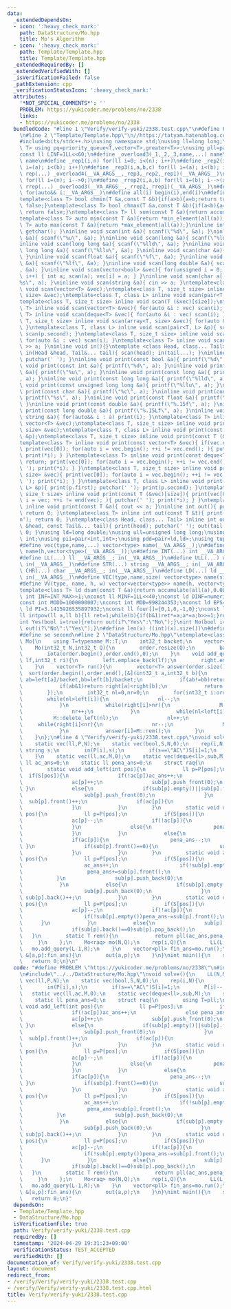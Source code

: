 ```yaml
---
data:
  _extendedDependsOn:
  - icon: ':heavy_check_mark:'
    path: DataStructure/Mo.hpp
    title: Mo's Algorithm
  - icon: ':heavy_check_mark:'
    path: Template/Template.hpp
    title: Template/Template.hpp
  _extendedRequiredBy: []
  _extendedVerifiedWith: []
  _isVerificationFailed: false
  _pathExtension: cpp
  _verificationStatusIcon: ':heavy_check_mark:'
  attributes:
    '*NOT_SPECIAL_COMMENTS*': ''
    PROBLEM: https://yukicoder.me/problems/no/2338
    links:
    - https://yukicoder.me/problems/no/2338
  bundledCode: "#line 1 \"Verify/verify-yuki/2338.test.cpp\"\n#define PROBLEM \"https://yukicoder.me/problems/no/2338\"\
    \n#line 2 \"Template/Template.hpp\"\n//https://tatyam.hatenablog.com/entry/2019/12/15/003634\n\
    #include<bits/stdc++.h>\nusing namespace std;\nusing ll=long long;\ntemplate<class\
    \ T> using pq=priority_queue<T,vector<T>,greater<T>>;\nusing pll=pair<ll,ll>;\n\
    const ll LINF=1LL<<60;\n#define _overload3(_1,_2,_3,name,...) name\n#define _overload4(_1,_2,_3,_4,name,...)\
    \ name\n#define _rep1(i,n) for(ll i=0; i<(n); i++)\n#define _rep2(i,a,b) for(ll\
    \ i=(a); i<(b); i++)\n#define _rep3(i,a,b,c) for(ll i=(a); i<(b); i+=(c))\n#define\
    \ rep(...) _overload4(__VA_ARGS__,_rep3,_rep2,_rep1)(__VA_ARGS__)\n#define _rrep1(i,n)\
    \ for(ll i=(n); i-->0;)\n#define _rrep2(i,a,b) for(ll i=(b); i-->(a);)\n#define\
    \ rrep(...) _overload3(__VA_ARGS__,_rrep2,_rrep1)(__VA_ARGS__)\n#define each(i,...)\
    \ for(auto&& i:__VA_ARGS__)\n#define all(i) begin(i),end(i)\n#define rall(i) rbegin(i),rend(i)\n\
    template<class T> bool chmin(T &a,const T &b){if(a>b){a=b;return true;}else return\
    \ false;}\ntemplate<class T> bool chmax(T &a,const T &b){if(a<b){a=b;return true;}else\
    \ return false;}\ntemplate<class T> ll sum(const T &a){return accumulate(all(a),0LL);}\n\
    template<class T> auto min(const T &a){return *min_element(all(a));}\ntemplate<class\
    \ T> auto max(const T &a){return *max_element(all(a));}\ninline int scan(){ return\
    \ getchar(); }\ninline void scan(int &a){ scanf(\"%d\", &a); }\ninline void scan(unsigned\
    \ &a){ scanf(\"%u\", &a); }\ninline void scan(long &a){ scanf(\"%ld\", &a); }\n\
    inline void scan(long long &a){ scanf(\"%lld\", &a); }\ninline void scan(unsigned\
    \ long long &a){ scanf(\"%llu\", &a); }\ninline void scan(char &a){ cin >> a;\
    \ }\ninline void scan(float &a){ scanf(\"%f\", &a); }\ninline void scan(double\
    \ &a){ scanf(\"%lf\", &a); }\ninline void scan(long double &a){ scanf(\"%Lf\"\
    , &a); }\ninline void scan(vector<bool> &vec){ for(unsigned i = 0; i < vec.size();\
    \ i++) { int a; scan(a); vec[i] = a; } }\ninline void scan(char a[]){ scanf(\"\
    %s\", a); }\ninline void scan(string &a){ cin >> a; }\ntemplate<class T> inline\
    \ void scan(vector<T> &vec);\ntemplate<class T, size_t size> inline void scan(array<T,\
    \ size> &vec);\ntemplate<class T, class L> inline void scan(pair<T, L> &p);\n\
    template<class T, size_t size> inline void scan(T (&vec)[size]);\ntemplate<class\
    \ T> inline void scan(vector<T> &vec){ for(auto &i : vec) scan(i); }\ntemplate<class\
    \ T> inline void scan(deque<T> &vec){ for(auto &i : vec) scan(i); }\ntemplate<class\
    \ T, size_t size> inline void scan(array<T, size> &vec){ for(auto &i : vec) scan(i);\
    \ }\ntemplate<class T, class L> inline void scan(pair<T, L> &p){ scan(p.first);\
    \ scan(p.second); }\ntemplate<class T, size_t size> inline void scan(T (&vec)[size]){\
    \ for(auto &i : vec) scan(i); }\ntemplate<class T> inline void scan(T &a){ cin\
    \ >> a; }\ninline void in(){}\ntemplate <class Head, class... Tail> inline void\
    \ in(Head &head, Tail&... tail){ scan(head); in(tail...); }\ninline void print(){\
    \ putchar(' '); }\ninline void print(const bool &a){ printf(\"%d\", a); }\ninline\
    \ void print(const int &a){ printf(\"%d\", a); }\ninline void print(const unsigned\
    \ &a){ printf(\"%u\", a); }\ninline void print(const long &a){ printf(\"%ld\"\
    , a); }\ninline void print(const long long &a){ printf(\"%lld\", a); }\ninline\
    \ void print(const unsigned long long &a){ printf(\"%llu\", a); }\ninline void\
    \ print(const char &a){ printf(\"%c\", a); }\ninline void print(const char a[]){\
    \ printf(\"%s\", a); }\ninline void print(const float &a){ printf(\"%.15f\", a);\
    \ }\ninline void print(const double &a){ printf(\"%.15f\", a); }\ninline void\
    \ print(const long double &a){ printf(\"%.15Lf\", a); }\ninline void print(const\
    \ string &a){ for(auto&& i : a) print(i); }\ntemplate<class T> inline void print(const\
    \ vector<T> &vec);\ntemplate<class T, size_t size> inline void print(const array<T,\
    \ size> &vec);\ntemplate<class T, class L> inline void print(const pair<T, L>\
    \ &p);\ntemplate<class T, size_t size> inline void print(const T (&vec)[size]);\n\
    template<class T> inline void print(const vector<T> &vec){ if(vec.empty()) return;\
    \ print(vec[0]); for(auto i = vec.begin(); ++i != vec.end(); ){ putchar(' ');\
    \ print(*i); } }\ntemplate<class T> inline void print(const deque<T> &vec){ if(vec.empty())\
    \ return; print(vec[0]); for(auto i = vec.begin(); ++i != vec.end(); ){ putchar('\
    \ '); print(*i); } }\ntemplate<class T, size_t size> inline void print(const array<T,\
    \ size> &vec){ print(vec[0]); for(auto i = vec.begin(); ++i != vec.end(); ){ putchar('\
    \ '); print(*i); } }\ntemplate<class T, class L> inline void print(const pair<T,\
    \ L> &p){ print(p.first); putchar(' '); print(p.second); }\ntemplate<class T,\
    \ size_t size> inline void print(const T (&vec)[size]){ print(vec[0]); for(auto\
    \ i = vec; ++i != end(vec); ){ putchar(' '); print(*i); } }\ntemplate<class T>\
    \ inline void print(const T &a){ cout << a; }\ninline int out(){ putchar('\\n');\
    \ return 0; }\ntemplate<class T> inline int out(const T &t){ print(t); putchar('\\\
    n'); return 0; }\ntemplate<class Head, class... Tail> inline int out(const Head\
    \ &head, const Tail&... tail){ print(head); putchar(' '); out(tail...); return\
    \ 0; }\nusing ld=long double;\nusing ull=unsigned long long;\nusing uint=unsigned\
    \ int;\nusing pii=pair<int,int>;\nusing pdd=pair<ld,ld>;\nusing tuplis=array<ll,3>;\n\
    #define vec(type,name,...) vector<type> name(__VA_ARGS__);\n#define vv(type,name,h,...)vector<vector<type>>\
    \ name(h,vector<type>(__VA_ARGS__));\n#define INT(...) int __VA_ARGS__; in(__VA_ARGS__)\n\
    #define LL(...) ll __VA_ARGS__; in(__VA_ARGS__)\n#define ULL(...) ull __VA_ARGS__;\
    \ in(__VA_ARGS__)\n#define STR(...) string __VA_ARGS__; in(__VA_ARGS__)\n#define\
    \ CHR(...) char __VA_ARGS__; in(__VA_ARGS__)\n#define LD(...) ld __VA_ARGS__;\
    \ in(__VA_ARGS__)\n#define VEC(type,name,size) vector<type> name(size); in(name)\n\
    #define VV(type, name, h, w) vector<vector<type>> name(h, vector<type>(w)); in(name)\n\
    template<class T> ld dsum(const T &a){return accumulate(all(a),0.0L);}\nconst\
    \ int INF=INT_MAX>>1;\nconst ll MINF=1LL<<40;\nconst ld DINF=numeric_limits<ld>::infinity();\n\
    const int MODD=1000000007;\nconst int MOD=998244353;\nconst ld EPS=1e-9;\nconst\
    \ ld PI=3.1415926535897932;\nconst ll four[]={0,1,0,-1,0};\nconst ll eight[]={0,1,1,0,-1,-1,1,-1,0};\n\
    ll intpow(ll a,ll b){ll ret=1;while(b){if(b&1)ret*=a;a*=a;b>>=1;}return ret;}\n\
    int Yes(bool i=true){return out(i?\"Yes\":\"No\");}\nint No(bool i=true){return\
    \ out(i?\"No\":\"Yes\");}\n#define len(x) ((int)(x).size())\n#define fi first\n\
    #define se second\n#line 2 \"DataStructure/Mo.hpp\"\ntemplate<class M>\nstruct\
    \ Mo{\n    using T=typename M::T;\n    int32_t backet;\n    vector<int32_t> left,right,order;\n\
    \    Mo(int32_t N,int32_t Q){\n        order.resize(Q);\n        backet=max<int32_t>(1,(double)(N)/max<double>(1,sqrt(Q*2.0/3)));\n\
    \        iota(order.begin(),order.end(),0);\n    }\n    void add_query(int32_t\
    \ lf,int32_t ri){\n        left.emplace_back(lf);\n        right.emplace_back(ri);\n\
    \    }\n    vector<T> run(){\n        vector<T> answer(order.size());\n      \
    \  sort(order.begin(),order.end(),[&](int32_t a,int32_t b){\n            int32_t\
    \ ab=left[a]/backet,bb=left[b]/backet;\n            if(ab!=bb)return ab<bb;\n\
    \            if(ab&1)return right[a]<right[b];\n            return right[a]>right[b];\n\
    \        });\n        int32_t nl=0,nr=0;\n        for(int32_t i:order){\n    \
    \        while(nl>left[i]){\n                nl--;\n                M::add_left(nl);\n\
    \            }\n            while(right[i]>nr){\n                M::add_right(nr);\n\
    \                nr++;\n            }\n            while(nl<left[i]){\n      \
    \          M::delete_left(nl);\n                nl++;\n            }\n       \
    \     while(right[i]<nr){\n                nr--;\n                M::delete_right(nr);\n\
    \            }\n            answer[i]=M::rem();\n        }\n        return answer;\n\
    \    }\n};\n#line 4 \"Verify/verify-yuki/2338.test.cpp\"\nvoid solve(){\n    LL(N,M,Q);\n\
    \    static vec(ll,P,N);\n    static vec(bool,S,N,0);\n    rep(i,N){\n       \
    \ string s;\n        in(P[i],s);\n        if(s==\"AC\")S[i]=1;\n        P[i]--;\n\
    \    }\n    static vec(ll,ac,M,0);\n    static vec(deque<ll>,sub,M);\n    static\
    \ ll ac_ans=0;\n    static ll pena_ans=0;\n    struct raq{\n        using T=pll;\n\
    \        static void add_left(int pos){\n            ll p=P[pos];\n          \
    \  if(S[pos]){\n                if(!ac[p])ac_ans++;\n                else pena_ans-=sub[p].front();\n\
    \                ac[p]++;\n                sub[p].push_front(0);\n           \
    \ }\n            else{\n                if(sub[p].empty()||sub[p].front()==0){\n\
    \                    sub[p].push_front(0);\n                }\n              \
    \  sub[p].front()++;\n                if(ac[p]){\n                    pena_ans++;\n\
    \                }\n            }\n        }\n        static void delete_left(int\
    \ pos){\n            ll p=P[pos];\n            if(S[pos]){\n                sub[p].pop_front();\n\
    \                ac[p]--;\n                if(!ac[p]){\n                    ac_ans--;\n\
    \                }\n                else{\n                    pena_ans+=sub[p].front();\n\
    \                }\n            }\n            else{\n                sub[p].front()--;\n\
    \                if(ac[p]){\n                    pena_ans--;\n               \
    \ }\n                if(sub[p].front()==0){\n                    sub[p].pop_front();\n\
    \                }\n            }\n        }\n        static void add_right(int\
    \ pos){\n            ll p=P[pos];\n            if(S[pos]){\n                if(!ac[p]){\n\
    \                    ac_ans++;\n                    if(!sub[p].empty()){\n   \
    \                     pena_ans+=sub[p].front();\n                    }\n     \
    \           }\n                sub[p].push_back(0);\n                ac[p]++;\n\
    \            }\n            else{\n                if(sub[p].empty()||sub[p].back()==0){\n\
    \                    sub[p].push_back(0);\n                }\n               \
    \ sub[p].back()++;\n            }\n        }\n        static void delete_right(int\
    \ pos){\n            ll p=P[pos];\n            if(S[pos]){\n                sub[p].pop_back();\n\
    \                ac[p]--;\n                if(!ac[p]){\n                    ac_ans--;\n\
    \                    if(!sub[p].empty())pena_ans-=sub[p].front();\n          \
    \      }\n            }\n            else{\n                sub[p].back()--;\n\
    \                if(sub[p].back()==0)sub[p].pop_back();\n            }\n     \
    \   }\n        static T rem(){\n            return pll(ac_ans,pena_ans);\n   \
    \     }\n    };\n    Mo<raq> mo(N,Q);\n    rep(i,Q){\n        LL(L,R);\n     \
    \   mo.add_query(L-1,R);\n    }\n    vector<pll> fin_ans=mo.run();\n    for(auto\
    \ &[a,p]:fin_ans){\n        out(a,p);\n    }\n}\nint main(){\n    solve();\n \
    \   return 0;\n}\n"
  code: "#define PROBLEM \"https://yukicoder.me/problems/no/2338\"\n#include\"../../Template/Template.hpp\"\
    \n#include\"../../DataStructure/Mo.hpp\"\nvoid solve(){\n    LL(N,M,Q);\n    static\
    \ vec(ll,P,N);\n    static vec(bool,S,N,0);\n    rep(i,N){\n        string s;\n\
    \        in(P[i],s);\n        if(s==\"AC\")S[i]=1;\n        P[i]--;\n    }\n \
    \   static vec(ll,ac,M,0);\n    static vec(deque<ll>,sub,M);\n    static ll ac_ans=0;\n\
    \    static ll pena_ans=0;\n    struct raq{\n        using T=pll;\n        static\
    \ void add_left(int pos){\n            ll p=P[pos];\n            if(S[pos]){\n\
    \                if(!ac[p])ac_ans++;\n                else pena_ans-=sub[p].front();\n\
    \                ac[p]++;\n                sub[p].push_front(0);\n           \
    \ }\n            else{\n                if(sub[p].empty()||sub[p].front()==0){\n\
    \                    sub[p].push_front(0);\n                }\n              \
    \  sub[p].front()++;\n                if(ac[p]){\n                    pena_ans++;\n\
    \                }\n            }\n        }\n        static void delete_left(int\
    \ pos){\n            ll p=P[pos];\n            if(S[pos]){\n                sub[p].pop_front();\n\
    \                ac[p]--;\n                if(!ac[p]){\n                    ac_ans--;\n\
    \                }\n                else{\n                    pena_ans+=sub[p].front();\n\
    \                }\n            }\n            else{\n                sub[p].front()--;\n\
    \                if(ac[p]){\n                    pena_ans--;\n               \
    \ }\n                if(sub[p].front()==0){\n                    sub[p].pop_front();\n\
    \                }\n            }\n        }\n        static void add_right(int\
    \ pos){\n            ll p=P[pos];\n            if(S[pos]){\n                if(!ac[p]){\n\
    \                    ac_ans++;\n                    if(!sub[p].empty()){\n   \
    \                     pena_ans+=sub[p].front();\n                    }\n     \
    \           }\n                sub[p].push_back(0);\n                ac[p]++;\n\
    \            }\n            else{\n                if(sub[p].empty()||sub[p].back()==0){\n\
    \                    sub[p].push_back(0);\n                }\n               \
    \ sub[p].back()++;\n            }\n        }\n        static void delete_right(int\
    \ pos){\n            ll p=P[pos];\n            if(S[pos]){\n                sub[p].pop_back();\n\
    \                ac[p]--;\n                if(!ac[p]){\n                    ac_ans--;\n\
    \                    if(!sub[p].empty())pena_ans-=sub[p].front();\n          \
    \      }\n            }\n            else{\n                sub[p].back()--;\n\
    \                if(sub[p].back()==0)sub[p].pop_back();\n            }\n     \
    \   }\n        static T rem(){\n            return pll(ac_ans,pena_ans);\n   \
    \     }\n    };\n    Mo<raq> mo(N,Q);\n    rep(i,Q){\n        LL(L,R);\n     \
    \   mo.add_query(L-1,R);\n    }\n    vector<pll> fin_ans=mo.run();\n    for(auto\
    \ &[a,p]:fin_ans){\n        out(a,p);\n    }\n}\nint main(){\n    solve();\n \
    \   return 0;\n}"
  dependsOn:
  - Template/Template.hpp
  - DataStructure/Mo.hpp
  isVerificationFile: true
  path: Verify/verify-yuki/2338.test.cpp
  requiredBy: []
  timestamp: '2024-04-29 19:31:23+09:00'
  verificationStatus: TEST_ACCEPTED
  verifiedWith: []
documentation_of: Verify/verify-yuki/2338.test.cpp
layout: document
redirect_from:
- /verify/Verify/verify-yuki/2338.test.cpp
- /verify/Verify/verify-yuki/2338.test.cpp.html
title: Verify/verify-yuki/2338.test.cpp
---
```

